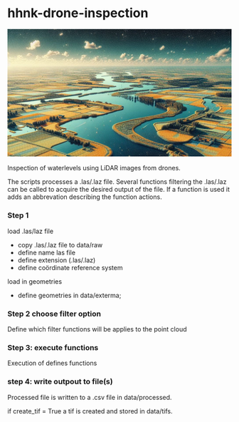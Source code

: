 hhnk-drone-inspection
==============================

![banner](docs/images/banner.jpg)


Inspection of waterlevels using LiDAR images from drones.

The scripts processes a .las/.laz file. Several functions filtering the .las/.laz can be called
to acquire the desired output of the file. If a function is used it adds an abbrevation
describing the function actions.

### Step 1
load .las/laz file
- copy .las/.laz file to data/raw
- define name las file
- define extension (.las/.laz)
- define coördinate reference system

load in geometries
- define geometries in data/exterma;

### Step 2 choose filter option
Define which filter functions will be applies to the point cloud


### Step 3: execute functions
Execution of defines functions

### step 4: write outpout to file(s)
Processed file is written to a .csv file in data/processed.

if create_tif = True a tif is created and stored in data/tifs.
